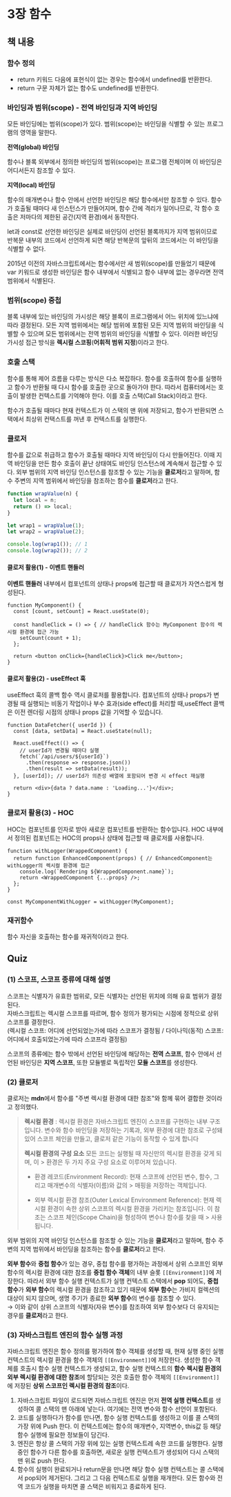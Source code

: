 # 3장 함수

## 책 내용

### 함수 정의
- return 키워드 다음에 표현식이 없는 경우는 함수에서 undefined를 반환한다.
- return 구문 자체가 없는 함수도 undefined를 반환한다.

### 바인딩과 범위(scope) - 전역 바인딩과 지역 바인딩

모든 바인딩에는 범위(scope)가 있다. 범위(scope)는 바인딩을 식별할 수 있는 프로그램의 영역을 말한다.

**전역(global) 바인딩**

함수나 블록 외부에서 정의한 바인딩의 범위(scope)는 프로그램 전체이며 이 바인딩은 어디서든지 참조할 수 있다.

**지역(local) 바인딩** 

함수의 매개변수나 함수 안에서 선언한 바인딩은 해당 함수에서만 참조할 수 있다.
함수가 호출될 때마다 새 인스턴스가 만들어지며, 함수 간에 격리가 일어나므로, 각 함수 호출은 저마다의 제한된 공간(지역 환경)에서 동작한다.

let과 const로 선언한 바인딩은 실제로 바인딩이 선언된 블록까지가 지역 범위이므로 반복문 내부의 코드에서 선언하게 되면 해당 반복문의 앞뒤의 코드에서는 이 바인딩을 식별할 수 없다.

2015년 이전의 자바스크립트에서는 함수에서만 새 범위(scope)를 만들었기 때문에 var 키워드로 생성한 바인딩은 함수 내부에서 식별되고 함수 내부에 없는 경우라면 전역 범위에서 식별된다.

### 범위(scope) 중첩

블록 내부에 있는 바인딩의 가시성은 해당 블록이 프로그램에서 어느 위치에 있느냐에 따라 결정된다. 
모든 지역 범위에서는 해당 범위에 포함된 모든 지역 범위의 바인딩을 식별할 수 있으며 모든 범위에서는 전역 범위의 바인딩을 식별할 수 있다. 
이러한 바인딩 가시성 접근 방식을 **렉시컬 스코핑**(**어휘적 범위 지정**)이라고 한다.

### 호출 스택

함수를 통해 제어 흐름을 다루는 방식은 다소 복잡하다. 
함수를 호출하여 함수를 실행하고 함수가 반환될 때 다시 함수를 호출한 곳으로 돌아가야 한다. 
따라서 컴퓨터에서는 호출이 발생한 컨텍스트를 기억해야 한다. 이를 호출 스택(Call Stack)이라고 한다.

함수가 호출될 때마다 현재 컨텍스트가 이 스택의 맨 위에 저장되고, 함수가 반환되면 스택에서 최상위 컨택스트를 꺼낸 후 컨텍스트를 실행한다.

### 클로저

함수를 값으로 취급하고 함수가 호출될 때마다 지역 바인딩이 다시 만들어진다. 이때 지역 바인딩을 만든 함수 호출이 끝난 상태여도 바인딩 인스턴스에 계속해서 접근할 수 있다.
외부 범위의 지역 바인딩 인스턴스를 참조할 수 있는 기능을 **클로저**라고 말하며, 함수 주변의 지역 범위에서 바인딩을 참조하는 함수를 **클로저**라고 한다.

```javascript
function wrapValue(n) {
  let local = n;
  return () => local;
}

let wrap1 = wrapValue(1);
let wrap2 = wrapValue(2);

console.log(wrap1()); // 1
console.log(wrap2()); // 2
```


#### 클로저 활용(1) - 이벤트 핸들러

**이벤트 핸들러** 내부에서 컴포넌트의 상태나 props에 접근할 때 클로저가 자연스럽게 형성된다.

```tsx
function MyComponent() {
  const [count, setCount] = React.useState(0);

  const handleClick = () => { // handleClick 함수는 MyComponent 함수의 렉시컬 환경에 접근 가능
    setCount(count + 1);
  };

  return <button onClick={handleClick}>Click me</button>;
}
```

#### 클로저 활용(2) - useEffect 훅

useEffect 훅의 콜백 함수 역시 클로저를 활용합니다. 컴포넌트의 상태나 props가 변경될 때 실행되는 비동기 작업이나 부수 효과(side effect)를 처리할 때,useEffect 콜백은 이전 렌더링 시점의 상태나 props 값을 기억할 수 있습니다.

```tsx
function DataFetcher({ userId }) {
  const [data, setData] = React.useState(null);

  React.useEffect(() => {
    // userId가 변경될 때마다 실행
    fetch(`/api/users/${userId}`)
      .then(response => response.json())
      .then(result => setData(result));
  }, [userId]); // userId가 의존성 배열에 포함되어 변경 시 effect 재실행

  return <div>{data ? data.name : 'Loading...'}</div>;
}
```

### 클로저 활용(3) - HOC

HOC는 컴포넌트를 인자로 받아 새로운 컴포넌트를 반환하는 함수입니다. HOC 내부에서 정의된 컴포넌트는 HOC의 props나 상태에 접근할 때 클로저를 사용합니다.

```tsx
function withLogger(WrappedComponent) {
  return function EnhancedComponent(props) { // EnhancedComponent는 withLogger의 렉시컬 환경에 접근
    console.log(`Rendering ${WrappedComponent.name}`);
    return <WrappedComponent {...props} />;
  };
}

const MyComponentWithLogger = withLogger(MyComponent);
```

### 재귀함수

함수 자신을 호출하는 함수를 재귀적이라고 한다. 

## Quiz

### (1) 스코프, 스코프 종류에 대해 설명

스코프는 식별자가 유효한 범위로, 모든 식별자는 선언된 위치에 의해 유효 범위가 결정된다.<br />
자바스크립트는 렉시컬 스코프를 따르며, 함수 정의가 평가되는 시점에 정적으로 상위 스코프를 결정한다.<br />
(렉시컬 스코프: 어디에 선언되었는가에 따라 스코프가 결정됨 / 다이나믹(동적) 스코프: 어디에서 호출되었는가에 따라 스코프라 결정됨)

스코프의 종류에는 함수 밖에서 선언된 바인딩에 해당하는 **전역 스코프**, 함수 안에서 선언된 바인딩은 **지역 스코프**, 또한 모듈별로 독립적인 **모듈 스코프**를 생성한다.

### (2) 클로저
클로저는 **mdn**에서 함수를 "주변 렉시컬 환경에 대한 참조"와 함께 묶어 결합한 것이라고 정의했다.

> **렉시컬 환경** : 렉시컬 환경은 자바스크립트 엔진이 스코프를 구현하는 내부 구조입니다. 변수와 함수 바인딩을 저장하는 기록과, 외부 환경에 대한 참조로 구성돼 있어 스코프 체인을 만들고, 클로저 같은 기능이 동작할 수 있게 합니다
> 
> **렉시컬 환경의 구성 요소**
모든 코드는 실행될 때 자신만의 렉시컬 환경을 갖게 되며, 이 > 환경은 두 가지 주요 구성 요소로 이루어져 있습니다.
> 
> - 환경 레코드(Environment Record): 현재 스코프에 선언된 변수, 함수, 그리고 매개변수의 식별자(이름)와 값의 > 매핑을 저장하는 객체입니다.
> 
> - 외부 렉시컬 환경 참조(Outer Lexical Environment Reference): 현재 렉시컬 환경이 속한 상위 스코프의 렉시컬 환경을 가리키는 참조입니다. 이 참조는 스코프 체인(Scope Chain)을 형성하여 변수나 함수를 찾을 때 > 사용됩니다.

외부 범위의 지역 바인딩 인스턴스를 참조할 수 있는 기능을 **클로저**라고 말하며, 함수 주변의 지역 범위에서 바인딩을 참조하는 함수를 **클로저**라고 한다.

**외부 함수**와 **중첩 함수**가 있는 경우, 중첩 함수를 평가하는 과정에서 상위 스코프인 외부 함수의 렉시컬 환경에 대한 참조를 **중첩 함수 객체**의 내부 슬롯 `[[Environment]]`에 저장한다. 따라서 외부 함수 실행 컨텍스트가 실행 컨텍스트 스택에서 **pop** 되어도, **중첩 함수**가 **외부 함수**의 렉시컬 환경을 참조하고 있기 때문에 **외부 함수**는 가비지 컬렉션의 대상이 되지 않으며, 생명 주기가 종료한 **외부 함수**의 변수를 참조할 수 있다.
<br /> → 이와 같이 상위 스코프의 식별자(자유 변수)를 참조하여 외부 함수보다 더 유지되는 경우를 **클로저**라고 한다.


### (3) 자바스크립트 엔진의 함수 실행 과정

자바스크립트 엔진은 함수 정의를 평가하여 함수 객체를 생성할 때, 현재 실행 중인 실행 컨텍스트의 렉시컬 환경을 함수 객체의 `[[Environment]]`에 저장한다. 생성한 함수 객체를 호출시 함수 실행 컨텍스트가 생성되고, 함수 실행 컨텍스트의 **함수 렉시컬 환경의 외부 렉시컬 환경에 대한 참조**에 할당되는 것은 호출한 함수 객체의 `[[Environment]]`에 저장된 **상위 스코프인 렉시컬 환경의 참조**이다.

1. 자바스크립트 파일이 로드되면 자바스크립트 엔진은 먼저 **전역 실행 컨텍스트**를 생성하여 콜 스택의 맨 아래에 넣는다. 여기에는 전역 변수와 함수 선언이 포함된다.
2. 코드를 실행하다가 함수를 만나면, 함수 실행 컨텍스트를 생성하고 이를 콜 스택의 가장 위에 Push 한다. 이 컨텍스트에는 함수의 매개변수, 지역변수, this값 등 해당 함수 실행에 필요한 정보들이 담긴다.
3. 엔진은 항상 콜 스택의 가장 위에 있는 실행 컨텍스트레 속한 코드를 실행한다. 실행 중인 함수가 다른 함수를 호출하면, 새로운 실행 컨텍스트가 생성되어 다시 스택의 맨 위로 push 한다.
4. 함수의 실행이 완료되거나 return문을 만나면 해당 함수 실행 컨텍스트는 콜 스택에서 pop되어 제거된다. 그리고 그 다음 컨텍스트로 실행을 재개한다. 모든 함수와 전역 코드가 실행을 마치면 콜 스택은 비워지고 종료하게 된다.
